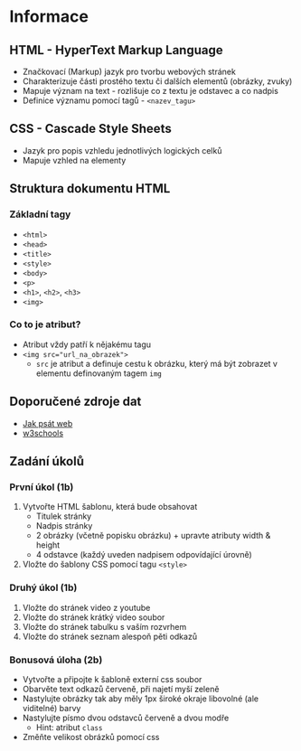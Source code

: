 # Informace
## HTML - HyperText Markup Language
* Značkovací (Markup) jazyk pro tvorbu webových stránek
* Charakterizuje části prostého textu či dalších elementů (obrázky, zvuky)
* Mapuje význam na text - rozlišuje co z textu je odstavec a co nadpis
* Definice významu pomocí tagů - ``<nazev_tagu>``

## CSS - Cascade Style Sheets
* Jazyk pro popis vzhledu jednotlivých logických celků
* Mapuje vzhled na elementy

## Struktura dokumentu HTML
### Základní tagy
* ``<html>``
* ``<head>``
* ``<title>``
* ``<style>``
* ``<body>``
* ``<p>``
* ``<h1>``, ``<h2>``, ``<h3>``
* ``<img>``

### Co to je atribut?
* Atribut vždy patří k nějakému tagu
* ``<img src="url_na_obrazek">``
    * ``src`` je atribut a definuje cestu k obrázku, který má být zobrazet v elementu definovaným tagem ``img``

## Doporučené zdroje dat
* [Jak psát web](http://www.jakpsatweb.cz)
* [w3schools](http://www.w3schools.com)

## Zadání úkolů
### První úkol (1b)
1. Vytvořte HTML šablonu, která bude obsahovat
    * Titulek stránky
    * Nadpis stránky
    * 2 obrázky (včetně popisku obrázku) + upravte atributy width & height
    * 4 odstavce (každý uveden nadpisem odpovídající úrovně)
2. Vložte do šablony CSS pomocí tagu ``<style>``

### Druhý úkol (1b)
1. Vložte do stránek video z youtube
2. Vložte do stránek krátký video soubor
3. Vložte do stránek tabulku s vaším rozvrhem
4. Vložte do stránek seznam alespoň pěti odkazů

### Bonusová úloha (2b)
* Vytvořte a připojte k šabloně externí css soubor
* Obarvěte text odkazů červeně, při najetí myší zeleně
* Nastylujte obrázky tak aby měly 1px široké okraje libovolné (ale viditelné) barvy
* Nastylujte písmo dvou odstavců červeně a dvou modře
    * Hint: atribut ``class``
* Změňte velikost obrázků pomocí css


